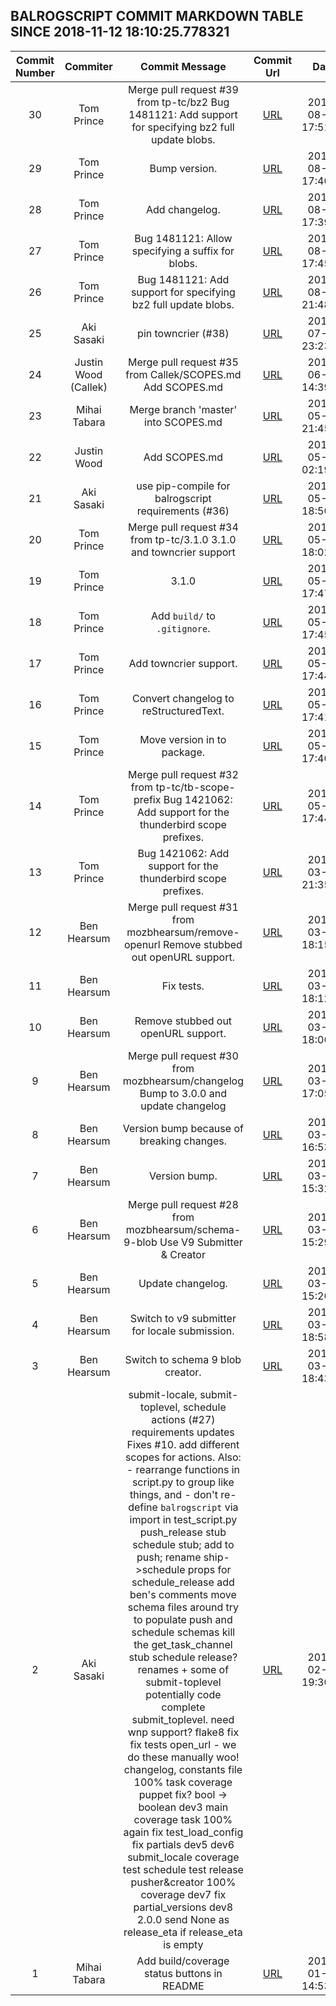 ## BALROGSCRIPT COMMIT MARKDOWN TABLE SINCE 2018-11-12 18:10:25.778321

| Commit Number | Commiter | Commit Message | Commit Url | Date | 
|:---:|:----:|:----------------------------------:|:------:|:----:| 
|30|Tom Prince|Merge pull request #39 from tp-tc/bz2  Bug 1481121: Add support for specifying bz2 full update blobs.|[URL](https://api.github.com/repos/mozilla-releng/balrogscript/commits/28c9448bcc0b91c1f64f15429c7f8d4c4b1b4892)|2018-08-30 17:51:09 
|29|Tom Prince|Bump version.|[URL](https://api.github.com/repos/mozilla-releng/balrogscript/commits/176eb6ce34084f856b7cf711480b3d3b25475fff)|2018-08-30 17:40:23 
|28|Tom Prince|Add changelog.|[URL](https://api.github.com/repos/mozilla-releng/balrogscript/commits/cd77d78360f6d90314ba24f7bf695af964eb0208)|2018-08-30 17:39:21 
|27|Tom Prince|Bug 1481121: Allow specifying a suffix for blobs.|[URL](https://api.github.com/repos/mozilla-releng/balrogscript/commits/d1fa3b1da136d3490130850a8a783b8d25a00ad7)|2018-08-23 17:45:52 
|26|Tom Prince|Bug 1481121: Add support for specifying bz2 full update blobs.|[URL](https://api.github.com/repos/mozilla-releng/balrogscript/commits/1880963be8cff2d39897e3b3ecaf270ddf5ec909)|2018-08-03 21:48:45 
|25|Aki Sasaki|pin towncrier (#38)|[URL](https://api.github.com/repos/mozilla-releng/balrogscript/commits/51109900a5dc012e62394b49242bf8be4ebca0eb)|2018-07-16 23:23:11 
|24|Justin Wood (Callek)|Merge pull request #35 from Callek/SCOPES.md  Add SCOPES.md|[URL](https://api.github.com/repos/mozilla-releng/balrogscript/commits/d0e2d855b7a52c8a8857dd842c75a44b692f831a)|2018-06-21 14:39:56 
|23|Mihai Tabara|Merge branch 'master' into SCOPES.md|[URL](https://api.github.com/repos/mozilla-releng/balrogscript/commits/92f0bc39144dd975195cf252d4107b4fe82e44f6)|2018-05-31 21:45:45 
|22|Justin Wood|Add SCOPES.md|[URL](https://api.github.com/repos/mozilla-releng/balrogscript/commits/3e616b6231fe641c94c12cfa933336b206ac400f)|2018-05-18 02:19:09 
|21|Aki Sasaki|use pip-compile for balrogscript requirements (#36)|[URL](https://api.github.com/repos/mozilla-releng/balrogscript/commits/966550ba50df54e17fe5f9d6369c5a74ea73508d)|2018-05-22 18:50:25 
|20|Tom Prince|Merge pull request #34 from tp-tc/3.1.0  3.1.0 and towncrier support|[URL](https://api.github.com/repos/mozilla-releng/balrogscript/commits/b7eaccf51a8e08ce72afd7a7f4ac3abbc5bb2049)|2018-05-02 18:02:29 
|19|Tom Prince|3.1.0|[URL](https://api.github.com/repos/mozilla-releng/balrogscript/commits/11aabf1fd3fe52682ad2380d14dcd00fbd027b98)|2018-05-01 17:47:17 
|18|Tom Prince|Add `build/` to `.gitignore`.|[URL](https://api.github.com/repos/mozilla-releng/balrogscript/commits/16f51ed57fe3ccd6f1b76a4c4e3d7f18ca3726ae)|2018-05-01 17:45:30 
|17|Tom Prince|Add towncrier support.|[URL](https://api.github.com/repos/mozilla-releng/balrogscript/commits/03bb06995e3412cddfaf01a140b421b39263d798)|2018-05-01 17:44:15 
|16|Tom Prince|Convert changelog to reStructuredText.|[URL](https://api.github.com/repos/mozilla-releng/balrogscript/commits/2f76c4183015228ca3173c497b4e23cc07ad07db)|2018-05-01 17:41:48 
|15|Tom Prince|Move version in to package.|[URL](https://api.github.com/repos/mozilla-releng/balrogscript/commits/645e499421de3ad80d6c36d4df0a5751a7d43af7)|2018-05-01 17:40:53 
|14|Tom Prince|Merge pull request #32 from tp-tc/tb-scope-prefix  Bug 1421062: Add support for the thunderbird scope prefixes.|[URL](https://api.github.com/repos/mozilla-releng/balrogscript/commits/b4a62596283193b93472d2b3b0e8ac568de1bd45)|2018-05-01 17:44:40 
|13|Tom Prince|Bug 1421062: Add support for the thunderbird scope prefixes.|[URL](https://api.github.com/repos/mozilla-releng/balrogscript/commits/af6691d1feb4a6fcd013a6f98ccbce6d3976c764)|2018-03-28 21:35:54 
|12|Ben Hearsum|Merge pull request #31 from mozbhearsum/remove-openurl  Remove stubbed out openURL support.|[URL](https://api.github.com/repos/mozilla-releng/balrogscript/commits/b79612aa1ba2db2d9438ffa471d9405d33870783)|2018-03-19 18:15:07 
|11|Ben Hearsum|Fix tests.|[URL](https://api.github.com/repos/mozilla-releng/balrogscript/commits/a0924b2aaabf67a5b356921fecd79ac15f4047bb)|2018-03-19 18:12:14 
|10|Ben Hearsum|Remove stubbed out openURL support.|[URL](https://api.github.com/repos/mozilla-releng/balrogscript/commits/7117ea18495eee06e038271f494afe7a2461f906)|2018-03-19 18:06:24 
|9|Ben Hearsum|Merge pull request #30 from mozbhearsum/changelog  Bump to 3.0.0 and update changelog|[URL](https://api.github.com/repos/mozilla-releng/balrogscript/commits/a89214d0fc49b28ef559ee24c6d3570ee4722507)|2018-03-19 17:05:36 
|8|Ben Hearsum|Version bump because of breaking changes.|[URL](https://api.github.com/repos/mozilla-releng/balrogscript/commits/c32710ff7c5e427f093786033696e1e035f4e727)|2018-03-19 16:53:08 
|7|Ben Hearsum|Version bump.|[URL](https://api.github.com/repos/mozilla-releng/balrogscript/commits/756c417dc0a3f0d8b2376385649bff9a81e2ac5e)|2018-03-19 15:32:49 
|6|Ben Hearsum|Merge pull request #28 from mozbhearsum/schema-9-blob  Use V9 Submitter & Creator|[URL](https://api.github.com/repos/mozilla-releng/balrogscript/commits/b5e3d3714b2016410c845af28a44cc76e08e1374)|2018-03-19 15:29:10 
|5|Ben Hearsum|Update changelog.|[URL](https://api.github.com/repos/mozilla-releng/balrogscript/commits/bc6e9acfec673380f796c7b43c2e9ce7943ce926)|2018-03-19 15:26:02 
|4|Ben Hearsum|Switch to v9 submitter for locale submission.|[URL](https://api.github.com/repos/mozilla-releng/balrogscript/commits/072d3f118d65b5054891f5717c1aa2e6c8fa36eb)|2018-03-13 18:58:11 
|3|Ben Hearsum|Switch to schema 9 blob creator.|[URL](https://api.github.com/repos/mozilla-releng/balrogscript/commits/a659e278810dedf5608133e07abe925688776ca0)|2018-03-13 18:43:44 
|2|Aki Sasaki|submit-locale, submit-toplevel, schedule actions (#27)    requirements updates    Fixes #10.      add different scopes for actions.    Also:  - rearrange functions in script.py to group like things, and  - don't re-define `balrogscript` via import in test_script.py      push_release stub      schedule stub; add to push; rename ship->schedule      props for schedule_release      add ben's comments      move schema files around      try to populate push and schedule schemas      kill the get_task_channel stub      schedule release?      renames + some of submit-toplevel      potentially code complete submit_toplevel. need wnp support?      flake8 fix      fix tests      open_url - we do these manually      woo!      changelog, constants file      100% task coverage      puppet fix?      bool -> boolean      dev3      main coverage      task 100% again      fix test_load_config      fix partials      dev5      dev6      submit_locale coverage      test schedule      test release pusher&creator      100% coverage      dev7      fix partial_versions      dev8      2.0.0      send None as release_eta if release_eta is empty|[URL](https://api.github.com/repos/mozilla-releng/balrogscript/commits/373e7ac1bad9dd9faef2da85654f99d56167d8fd)|2018-02-26 19:30:23 
|1|Mihai Tabara|Add build/coverage status buttons in README|[URL](https://api.github.com/repos/mozilla-releng/balrogscript/commits/58dabcc5d612c019b25eab3abeefe991d110d0a0)|2018-01-09 14:53:41 


